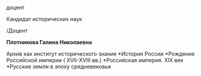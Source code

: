 доцент

Кандидат исторических наук

/Доцент

**Плотникова Галина Николаевна**

Архив как институт исторического знания
	*История России
	*Рождение Российской империи ( ХVII-XVIII вв.)
	*Российская империя. XIX век
	*Русские земли в эпоху средневековья